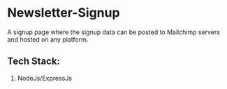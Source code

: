 # Newsletter-Signup
A signup page where the signup data can be posted to Mailchimp servers and hosted on any platform.

## Tech Stack:
1. NodeJs/ExpressJs

